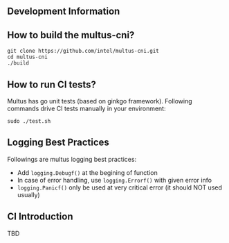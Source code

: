 ## Development Information

## How to build the multus-cni?

```
git clone https://github.com/intel/multus-cni.git
cd multus-cni
./build
```

## How to run CI tests?

Multus has go unit tests (based on ginkgo framework). Following commands drive CI tests manually in your environment:

```
sudo ./test.sh
```

## Logging Best Practices

Followings are multus logging best practices:

* Add `logging.Debugf()` at the begining of function
* In case of error handling, use `logging.Errorf()` with given error info
* `logging.Panicf()` only be used at very critical error (it should NOT used usually)


## CI Introduction

TBD
